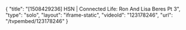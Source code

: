 {
    "title": "[1508429236] HSN | Connected Life: Ron And Lisa Beres Pt 3",
    "type": "solo",
    "layout": "iframe-static",
    "videoId": "123178246",
    "url": "\/tvpembed\/123178246"
}